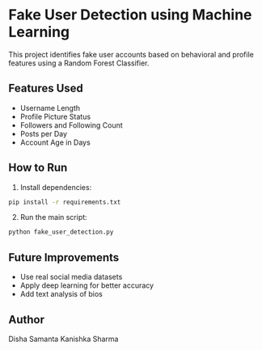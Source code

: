 # Fake User Detection using Machine Learning

This project identifies fake user accounts based on behavioral and profile features using a Random Forest Classifier.

## Features Used
- Username Length
- Profile Picture Status
- Followers and Following Count
- Posts per Day
- Account Age in Days

## How to Run

1. Install dependencies:
```bash
pip install -r requirements.txt
```

2. Run the main script:
```bash
python fake_user_detection.py
```

## Future Improvements
- Use real social media datasets
- Apply deep learning for better accuracy
- Add text analysis of bios

## Author
Disha Samanta
Kanishka Sharma
